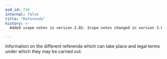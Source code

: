 ```yaml
---
esd_id: 724
internal: false
title: "Referenda"
history: >-
  Added scope notes in version 2.02. Scope notes changed in version 3.00 to include relevant legislation. Name changed to 'referenda' in version 4.00.

---
```


Information on the different referenda which can take place and legal terms under which they may be carried out.

